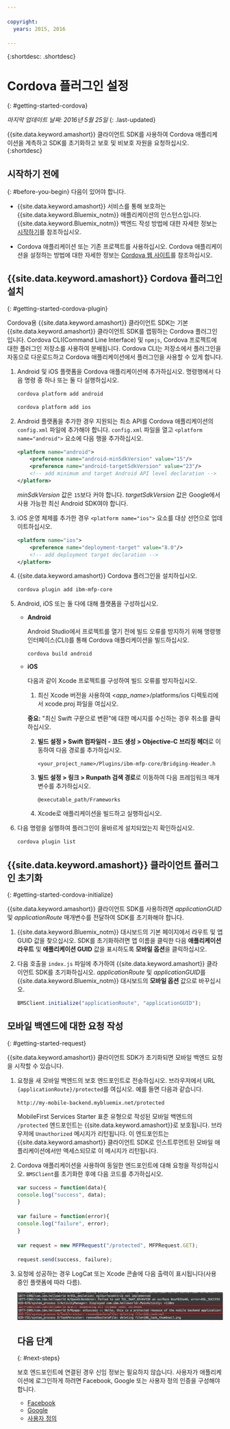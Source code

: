 ```yaml
---

copyright:
  years: 2015, 2016
  
---
```

{:shortdesc: .shortdesc}

# Cordova 플러그인 설정
{: #getting-started-cordova}

*마지막 업데이트 날짜: 2016년 5월 25일*
{: .last-updated}

{{site.data.keyword.amashort}} 클라이언트 SDK를 사용하여 Cordova 애플리케이션을 계측하고 SDK를 초기화하고 보호 및 비보호 자원을 요청하십시오.
{:shortdesc}

## 시작하기 전에
{: #before-you-begin}
다음이 있어야 합니다.
* {{site.data.keyword.amashort}} 서비스를 통해 보호하는 {{site.data.keyword.Bluemix_notm}} 애플리케이션의 인스턴스입니다. {{site.data.keyword.Bluemix_notm}} 백엔드 작성 방법에 대한 자세한 정보는 [시작하기](index.html)를 참조하십시오. 

* Cordova 애플리케이션 또는 기존 프로젝트를 사용하십시오. Cordova 애플리케이션을 설정하는 방법에 대한 자세한 정보는 [Cordova 웹 사이트](https://cordova.apache.org/)를 참조하십시오. 

## {{site.data.keyword.amashort}} Cordova 플러그인 설치
{: #getting-started-cordova-plugin}

Cordova용 {{site.data.keyword.amashort}} 클라이언트 SDK는 기본 {{site.data.keyword.amashort}} 클라이언트 SDK를 랩핑하는 Cordova 플러그인입니다. Cordova CLI(Command Line Interface) 및 `npmjs`, Cordova 프로젝트에 대한 플러그인 저장소를 사용하여 분배됩니다. Cordova CLI는 저장소에서 플러그인을 자동으로 다운로드하고 Cordova 애플리케이션에서 플러그인을 사용할 수 있게 합니다. 

1. Android 및 iOS 플랫폼을 Cordova 애플리케이션에 추가하십시오. 명령행에서 다음 명령 중 하나 또는 둘 다 실행하십시오. 

	```Bash
	cordova platform add android
	```

	```Bash
	cordova platform add ios
	```

1. Android 플랫폼을 추가한 경우 지원되는 최소 API를 Cordova 애플리케이션의 `config.xml` 파일에 추가해야 합니다. `config.xml` 파일을 열고 `<platform name="android">` 요소에 다음 행을 추가하십시오. 

	```XML
	<platform name="android">  
		<preference name="android-minSdkVersion" value="15"/>
		<preference name="android-targetSdkVersion" value="23"/>
		<!-- add minimum and target Android API level declaration -->
	</platform>
	```

	*minSdkVersion* 값은 `15`보다 커야 합니다. *targetSdkVersion* 값은 Google에서 사용 가능한 최신 Android SDK여야 합니다.  

1. iOS 운영 체제를 추가한 경우 `<platform name="ios">` 요소를 대상 선언으로 업데이트하십시오. 

	```XML
	<platform name="ios">
		<preference name="deployment-target" value="8.0"/>
		<!-- add deployment target declaration -->
	</platform>
	```

1. {{site.data.keyword.amashort}} Cordova 플러그인을 설치하십시오. 

 	```Bash
	cordova plugin add ibm-mfp-core
	```

1. Android, iOS 또는 둘 다에 대해 플랫폼을 구성하십시오.

	* **Android**

		Android Studio에서 프로젝트를 열기 전에 빌드 오류를 방지하기 위해 명령행 인터페이스(CLI)를 통해 Cordova 애플리케이션을 빌드하십시오.

		```
		cordova build android
		```

	* **iOS**

		다음과 같이 Xcode 프로젝트를 구성하여 빌드 오류를 방지하십시오.

		1. 최신 Xcode 버전을 사용하여 &lt;*app_name*&gt;/platforms/ios 디렉토리에서 xcode.proj 파일을 여십시오.

		**중요:** "최신 Swift 구문으로 변환"에 대한 메시지를 수신하는 경우 취소를 클릭하십시오.

		2. **빌드 설정 > Swift 컴파일러 - 코드 생성 > Objective-C 브리징 헤더**로 이동하여 다음 경로를 추가하십시오.

			```
			<your_project_name>/Plugins/ibm-mfp-core/Bridging-Header.h
			```

		3. **빌드 설정 > 링크 > Runpath 검색 경로**로 이동하여 다음 프레임워크 매개변수를 추가하십시오.

			```
			@executable_path/Frameworks
			```

		4. Xcode로 애플리케이션을 빌드하고 실행하십시오.

1. 다음 명령을 실행하여 플러그인이 올바르게 설치되었는지 확인하십시오. 

	```Bash
	cordova plugin list
	```

## {{site.data.keyword.amashort}} 클라이언트 플러그인 초기화
{: #getting-started-cordova-initialize}

{{site.data.keyword.amashort}} 클라이언트 SDK를 사용하려면 *applicationGUID* 및 *applicationRoute* 매개변수를 전달하여 SDK를 초기화해야 합니다.

1. {{site.data.keyword.Bluemix_notm}} 대시보드의 기본 페이지에서 라우트 및 앱 GUID 값을 찾으십시오. SDK를 초기화하려면 앱 이름을 클릭한 다음 **애플리케이션 라우트** 및 **애플리케이션 GUID** 값을 표시하도록 **모바일 옵션**을 클릭하십시오. 

3. 다음 호출을 `index.js` 파일에 추가하여 {{site.data.keyword.amashort}} 클라이언트 SDK를 초기화하십시오. *applicationRoute* 및 *applicationGUID*를 {{site.data.keyword.Bluemix_notm}} 대시보드의 **모바일 옵션** 값으로 바꾸십시오.

	```JavaScript
	BMSClient.initialize("applicationRoute", "applicationGUID");
	```

## 모바일 백엔드에 대한 요청 작성
{: #getting-started-request}

{{site.data.keyword.amashort}} 클라이언트 SDK가 초기화되면 모바일 백엔드 요청을 시작할 수 있습니다.

1. 요청을 새 모바일 백엔드의 보호 엔드포인트로 전송하십시오. 브라우저에서 URL `{applicationRoute}/protected`를 여십시오. 예를 들면 다음과 같습니다. 

	```
	http://my-mobile-backend.mybluemix.net/protected
	```

	MobileFirst Services Starter 표준 유형으로 작성된 모바일 백엔드의 `/protected` 엔드포인트는 {{site.data.keyword.amashort}}로 보호됩니다. 브라우저에 `Unauthorized` 메시지가 리턴됩니다. 이 엔드포인트는 {{site.data.keyword.amashort}} 클라이언트 SDK로 인스트루먼트된 모바일 애플리케이션에서만 액세스되므로 이 메시지가 리턴됩니다.

1. Cordova 애플리케이션을 사용하여 동일한 엔드포인트에 대해 요청을 작성하십시오. `BMSClient`를 초기화한 후에 다음 코드를 추가하십시오. 

	```Javascript
	var success = function(data){
	console.log("success", data);
	}

	var failure = function(error){
	console.log("failure", error);
	}

	var request = new MFPRequest("/protected", MFPRequest.GET);

	request.send(success, failure);
	```

1. 요청에 성공하는 경우 LogCat 또는 Xcode 콘솔에 다음 출력이 표시됩니다(사용 중인 플랫폼에 따라 다름). 

	![이미지](images/getting-started-android-success.png)

	## 다음 단계
	{: #next-steps}

	보호 엔드포인트에 연결된 경우 신임 정보는 필요하지 않습니다. 사용자가 애플리케이션에 로그인하게 하려면 Facebook, Google 또는 사용자 정의 인증을 구성해야 합니다. 
	* [Facebook](facebook-auth-cordova.html)
	* [Google](google-auth-cordova.html)
	* [사용자 정의 ](custom-auth-cordova.html)
